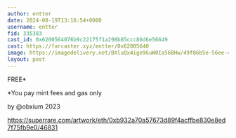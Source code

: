 ```yaml
---
author: entter
date: 2024-08-19T13:16:54+0000
username: entter
fid: 335383
cast_id: 0x6200564076b9c22175f1a298b85ccc86d6e56649
cast: https://farcaster.xyz/entter/0x62005640
image: https://imagedelivery.net/BXluQx4ige9GuW0Ia56BHw/49f86b5e-56ee-4b74-b44e-4529c64cfa00/original
layout: post
---
```


FREE\*

\*You pay mint fees and gas only

by @obxium 2023

https://superrare.com/artwork/eth/0xb932a70a57673d89f4acffbe830e8ed7f75fb9e0/46831

<img src='https://imagedelivery.net/BXluQx4ige9GuW0Ia56BHw/49f86b5e-56ee-4b74-b44e-4529c64cfa00/original' alt='' referrerpolicy='no-referrer'/>
